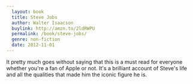 ```yaml
---
  layout: book
  title: Steve Jobs
  author: Walter Isaacson
  buylink: http://amzn.to/2ldRWPU
  permalink: /book/steve-jobs/
  genre: non-fiction
  date: 2012-11-01
---
```


It pretty much goes without saying that this is a must read for everyone whether you're a fan of Apple or not. It's a brilliant account of Steve's life and all the qualities that made him the iconic figure he is.
